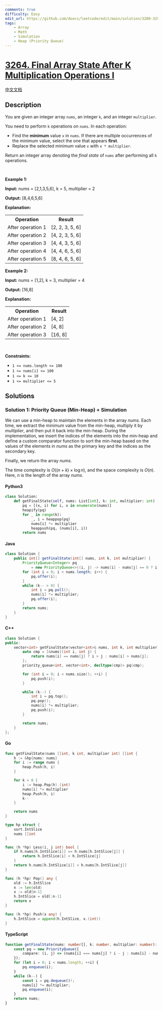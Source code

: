 ```yaml
---
comments: true
difficulty: Easy
edit_url: https://github.com/doocs/leetcode/edit/main/solution/3200-3299/3264.Final%20Array%20State%20After%20K%20Multiplication%20Operations%20I/README_EN.md
tags:
    - Array
    - Math
    - Simulation
    - Heap (Priority Queue)
---
```


<!-- problem:start -->

# [3264. Final Array State After K Multiplication Operations I](https://leetcode.com/problems/final-array-state-after-k-multiplication-operations-i)

[中文文档](/solution/3200-3299/3264.Final%20Array%20State%20After%20K%20Multiplication%20Operations%20I/README.md)

## Description

<!-- description:start -->

<p>You are given an integer array <code>nums</code>, an integer <code>k</code>, and an integer <code>multiplier</code>.</p>

<p>You need to perform <code>k</code> operations on <code>nums</code>. In each operation:</p>

<ul>
	<li>Find the <strong>minimum</strong> value <code>x</code> in <code>nums</code>. If there are multiple occurrences of the minimum value, select the one that appears <strong>first</strong>.</li>
	<li>Replace the selected minimum value <code>x</code> with <code>x * multiplier</code>.</li>
</ul>

<p>Return an integer array denoting the <em>final state</em> of <code>nums</code> after performing all <code>k</code> operations.</p>

<p>&nbsp;</p>
<p><strong class="example">Example 1:</strong></p>

<div class="example-block">
<p><strong>Input:</strong> <span class="example-io">nums = [2,1,3,5,6], k = 5, multiplier = 2</span></p>

<p><strong>Output:</strong> <span class="example-io">[8,4,6,5,6]</span></p>

<p><strong>Explanation:</strong></p>

<table>
	<tbody>
		<tr>
			<th>Operation</th>
			<th>Result</th>
		</tr>
		<tr>
			<td>After operation 1</td>
			<td>[2, 2, 3, 5, 6]</td>
		</tr>
		<tr>
			<td>After operation 2</td>
			<td>[4, 2, 3, 5, 6]</td>
		</tr>
		<tr>
			<td>After operation 3</td>
			<td>[4, 4, 3, 5, 6]</td>
		</tr>
		<tr>
			<td>After operation 4</td>
			<td>[4, 4, 6, 5, 6]</td>
		</tr>
		<tr>
			<td>After operation 5</td>
			<td>[8, 4, 6, 5, 6]</td>
		</tr>
	</tbody>
</table>
</div>

<p><strong class="example">Example 2:</strong></p>

<div class="example-block">
<p><strong>Input:</strong> <span class="example-io">nums = [1,2], k = 3, multiplier = 4</span></p>

<p><strong>Output:</strong> <span class="example-io">[16,8]</span></p>

<p><strong>Explanation:</strong></p>

<table>
	<tbody>
		<tr>
			<th>Operation</th>
			<th>Result</th>
		</tr>
		<tr>
			<td>After operation 1</td>
			<td>[4, 2]</td>
		</tr>
		<tr>
			<td>After operation 2</td>
			<td>[4, 8]</td>
		</tr>
		<tr>
			<td>After operation 3</td>
			<td>[16, 8]</td>
		</tr>
	</tbody>
</table>
</div>

<p>&nbsp;</p>
<p><strong>Constraints:</strong></p>

<ul>
	<li><code>1 &lt;= nums.length &lt;= 100</code></li>
	<li><code>1 &lt;= nums[i] &lt;= 100</code></li>
	<li><code>1 &lt;= k &lt;= 10</code></li>
	<li><code>1 &lt;= multiplier &lt;= 5</code></li>
</ul>

<!-- description:end -->

## Solutions

<!-- solution:start -->

### Solution 1: Priority Queue (Min-Heap) + Simulation

We can use a min-heap to maintain the elements in the array $\textit{nums}$. Each time, we extract the minimum value from the min-heap, multiply it by $\textit{multiplier}$, and then put it back into the min-heap. During the implementation, we insert the indices of the elements into the min-heap and define a custom comparator function to sort the min-heap based on the values of the elements in $\textit{nums}$ as the primary key and the indices as the secondary key.

Finally, we return the array $\textit{nums}$.

The time complexity is $O((n + k) \times \log n)$, and the space complexity is $O(n)$. Here, $n$ is the length of the array $\textit{nums}$.

<!-- tabs:start -->

#### Python3

```python
class Solution:
    def getFinalState(self, nums: List[int], k: int, multiplier: int) -> List[int]:
        pq = [(x, i) for i, x in enumerate(nums)]
        heapify(pq)
        for _ in range(k):
            _, i = heappop(pq)
            nums[i] *= multiplier
            heappush(pq, (nums[i], i))
        return nums
```

#### Java

```java
class Solution {
    public int[] getFinalState(int[] nums, int k, int multiplier) {
        PriorityQueue<Integer> pq
            = new PriorityQueue<>((i, j) -> nums[i] - nums[j] == 0 ? i - j : nums[i] - nums[j]);
        for (int i = 0; i < nums.length; i++) {
            pq.offer(i);
        }
        while (k-- > 0) {
            int i = pq.poll();
            nums[i] *= multiplier;
            pq.offer(i);
        }
        return nums;
    }
}
```

#### C++

```cpp
class Solution {
public:
    vector<int> getFinalState(vector<int>& nums, int k, int multiplier) {
        auto cmp = [&nums](int i, int j) {
            return nums[i] == nums[j] ? i > j : nums[i] > nums[j];
        };
        priority_queue<int, vector<int>, decltype(cmp)> pq(cmp);

        for (int i = 0; i < nums.size(); ++i) {
            pq.push(i);
        }

        while (k--) {
            int i = pq.top();
            pq.pop();
            nums[i] *= multiplier;
            pq.push(i);
        }

        return nums;
    }
};
```

#### Go

```go
func getFinalState(nums []int, k int, multiplier int) []int {
	h := &hp{nums: nums}
	for i := range nums {
		heap.Push(h, i)
	}

	for k > 0 {
		i := heap.Pop(h).(int)
		nums[i] *= multiplier
		heap.Push(h, i)
		k--
	}

	return nums
}

type hp struct {
	sort.IntSlice
	nums []int
}

func (h *hp) Less(i, j int) bool {
	if h.nums[h.IntSlice[i]] == h.nums[h.IntSlice[j]] {
		return h.IntSlice[i] < h.IntSlice[j]
	}
	return h.nums[h.IntSlice[i]] < h.nums[h.IntSlice[j]]
}

func (h *hp) Pop() any {
	old := h.IntSlice
	n := len(old)
	x := old[n-1]
	h.IntSlice = old[:n-1]
	return x
}

func (h *hp) Push(x any) {
	h.IntSlice = append(h.IntSlice, x.(int))
}
```

#### TypeScript

```ts
function getFinalState(nums: number[], k: number, multiplier: number): number[] {
    const pq = new PriorityQueue({
        compare: (i, j) => (nums[i] === nums[j] ? i - j : nums[i] - nums[j]),
    });
    for (let i = 0; i < nums.length; ++i) {
        pq.enqueue(i);
    }
    while (k--) {
        const i = pq.dequeue()!;
        nums[i] *= multiplier;
        pq.enqueue(i);
    }
    return nums;
}
```

<!-- tabs:end -->

<!-- solution:end -->

<!-- problem:end -->
